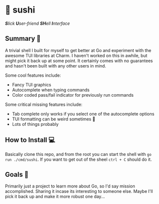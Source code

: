 # 🍣 sushi

***S**lick **U**ser-friend **SH**ell **I**nterface*

## Summary 🤏
A trivial shell I built for myself to get better at Go and experiment with the awesome TUI libraries at Charm. I haven't worked on this in awhile, but might pick it back up at some point. It certainly comes with no guarantees and hasn't been built with any other users in mind.

Some cool features include:
- Fancy TUI graphics
- Autocomplete when typing commands
- Color coded pass/fail indicator for previously run commands

Some critical missing features include:
- Tab complete only works if you select one of the autocomplete options
- TUI formatting can be weird sometimes :shrug:
- Lots of things probably

## How to Install 💻
Basically clone this repo, and from the root you can start the shell with `go run ./cmd/sushi`. If you want to get out of the sheel `ctrl + C` should do it.

## Goals 🎯 
Primarily just a project to learn more about Go, so I'd say mission accomplished. Sharing it incase its interesting to someone else. Maybe I'll pick it back up and make it more robust one day...